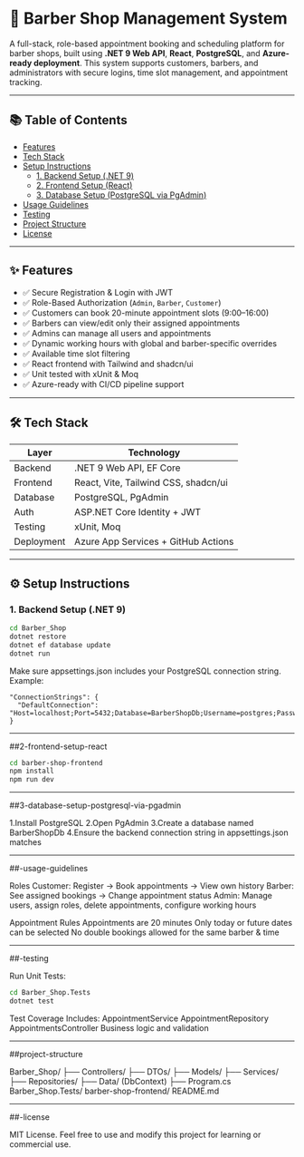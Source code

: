 # 💈 Barber Shop Management System

A full-stack, role-based appointment booking and scheduling platform for barber shops, built using **.NET 9 Web API**, **React**, **PostgreSQL**, and **Azure-ready deployment**. This system supports customers, barbers, and administrators with secure logins, time slot management, and appointment tracking.

---

## 📚 Table of Contents

- [Features](#-features)
- [Tech Stack](#-tech-stack)
- [Setup Instructions](#-setup-instructions)
  - [1. Backend Setup (.NET 9)](#1-backend-setup-net-9)
  - [2. Frontend Setup (React)](#2-frontend-setup-react)
  - [3. Database Setup (PostgreSQL via PgAdmin)](#3-database-setup-postgresql-via-pgadmin)
- [Usage Guidelines](#-usage-guidelines)
- [Testing](#-testing)
- [Project Structure](#-project-structure)
- [License](#-license)

---

## ✨ Features

- ✅ Secure Registration & Login with JWT
- ✅ Role-Based Authorization (`Admin`, `Barber`, `Customer`)
- ✅ Customers can book 20-minute appointment slots (9:00–16:00)
- ✅ Barbers can view/edit only their assigned appointments
- ✅ Admins can manage all users and appointments
- ✅ Dynamic working hours with global and barber-specific overrides
- ✅ Available time slot filtering
- ✅ React frontend with Tailwind and shadcn/ui
- ✅ Unit tested with xUnit & Moq
- ✅ Azure-ready with CI/CD pipeline support

---

## 🛠 Tech Stack

| Layer        | Technology                        |
|--------------|------------------------------------|
| Backend      | .NET 9 Web API, EF Core            |
| Frontend     | React, Vite, Tailwind CSS, shadcn/ui |
| Database     | PostgreSQL, PgAdmin                |
| Auth         | ASP.NET Core Identity + JWT        |
| Testing      | xUnit, Moq                         |
| Deployment   | Azure App Services + GitHub Actions |

---

## ⚙ Setup Instructions

### 1. Backend Setup (.NET 9)

```bash
cd Barber_Shop
dotnet restore
dotnet ef database update
dotnet run
```

Make sure appsettings.json includes your PostgreSQL connection string.
Example:
```
"ConnectionStrings": {
  "DefaultConnection": "Host=localhost;Port=5432;Database=BarberShopDb;Username=postgres;Password=yourpassword"
}
```
---

##2-frontend-setup-react

```bash
cd barber-shop-frontend
npm install
npm run dev
```

---

##3-database-setup-postgresql-via-pgadmin

1.Install PostgreSQL
2.Open PgAdmin
3.Create a database named BarberShopDb
4.Ensure the backend connection string in appsettings.json matches

---

##-usage-guidelines

Roles
  Customer: Register → Book appointments → View own history
  Barber: See assigned bookings → Change appointment status
  Admin: Manage users, assign roles, delete appointments, configure working hours

Appointment Rules
  Appointments are 20 minutes
  Only today or future dates can be selected
  No double bookings allowed for the same barber & time

---

##-testing

Run Unit Tests:
```bash
cd Barber_Shop.Tests
dotnet test
```

Test Coverage Includes:
  AppointmentService
  AppointmentRepository
  AppointmentsController
  Business logic and validation

---

##project-structure

Barber_Shop/
├── Controllers/
├── DTOs/
├── Models/
├── Services/
├── Repositories/
├── Data/ (DbContext)
├── Program.cs
Barber_Shop.Tests/
barber-shop-frontend/
README.md

---

##-license

MIT License. Feel free to use and modify this project for learning or commercial use.
